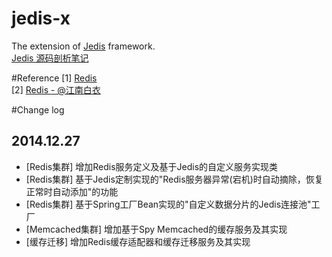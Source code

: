 jedis-x
=======

The extension of [Jedis](https://github.com/xetorthio/jedis) framework.<br>
[Jedis 源码剖析笔记](https://github.com/EdwardLee03/jedis-sr)

#Reference
[1] [Redis](http://redis.io)<br>
[2] [Redis - @江南白衣](https://github.com/springside/springside4/wiki/Redis)

#Change log
## 2014.12.27
* [Redis集群] 增加Redis服务定义及基于Jedis的自定义服务实现类<br>
* [Redis集群] 基于Jedis定制实现的"Redis服务器异常(宕机)时自动摘除，恢复正常时自动添加"的功能<br>
* [Redis集群] 基于Spring工厂Bean实现的"自定义数据分片的Jedis连接池"工厂<br>
* [Memcached集群] 增加基于Spy Memcached的缓存服务及其实现<br>
* [缓存迁移] 增加Redis缓存适配器和缓存迁移服务及其实现<br>
